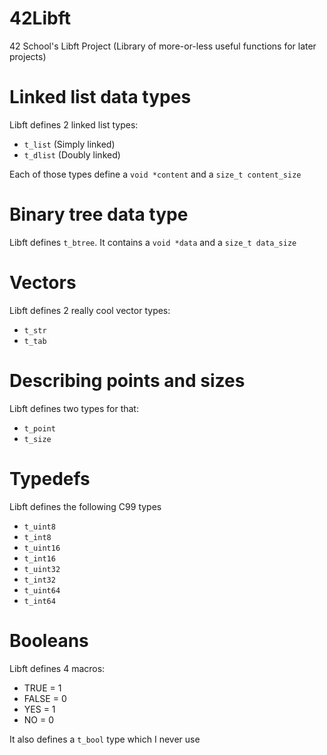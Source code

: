 # 42Libft
42 School's Libft Project (Library of more-or-less useful functions for later projects)

# Linked list data types
Libft defines 2 linked list types:

- `t_list` (Simply linked)
- `t_dlist` (Doubly linked)

Each of those types define a `void *content` and a `size_t content_size`

# Binary tree data type
Libft defines `t_btree`. It contains a `void *data` and a `size_t data_size`

# Vectors
Libft defines 2 really cool vector types:

- `t_str`
- `t_tab`

# Describing points and sizes
Libft defines two types for that:

- `t_point`
- `t_size`

# Typedefs
Libft defines the following C99 types

- `t_uint8`
- `t_int8`
- `t_uint16`
- `t_int16`
- `t_uint32`
- `t_int32`
- `t_uint64`
- `t_int64`

# Booleans
Libft defines 4 macros:

- TRUE = 1
- FALSE = 0
- YES = 1
- NO = 0

It also defines a `t_bool` type which I never use